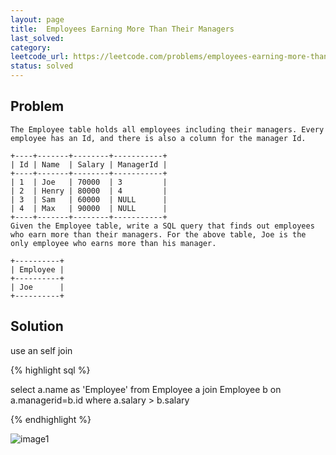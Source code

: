 ```yaml
---
layout: page
title:  Employees Earning More Than Their Managers
last_solved: 
category: 
leetcode_url: https://leetcode.com/problems/employees-earning-more-than-their-managers
status: solved
---
```


Problem
-------

```
The Employee table holds all employees including their managers. Every employee has an Id, and there is also a column for the manager Id.

+----+-------+--------+-----------+
| Id | Name  | Salary | ManagerId |
+----+-------+--------+-----------+
| 1  | Joe   | 70000  | 3         |
| 2  | Henry | 80000  | 4         |
| 3  | Sam   | 60000  | NULL      |
| 4  | Max   | 90000  | NULL      |
+----+-------+--------+-----------+
Given the Employee table, write a SQL query that finds out employees who earn more than their managers. For the above table, Joe is the only employee who earns more than his manager.

+----------+
| Employee |
+----------+
| Joe      |
+----------+

```

Solution
----------

use an self join

{% highlight sql %}

select a.name as 'Employee'
from Employee a join Employee b
on a.managerid=b.id
where a.salary > b.salary

{% endhighlight %}


![image1]()